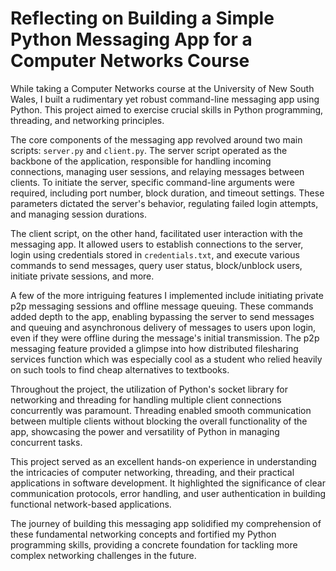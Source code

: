 # Reflecting on Building a Simple Python Messaging App for a Computer Networks Course

While taking a Computer Networks course at the University of New South Wales, I built a rudimentary yet robust command-line messaging app using Python. This project aimed to exercise crucial skills in Python programming, threading, and networking principles.

The core components of the messaging app revolved around two main scripts: `server.py` and `client.py`. The server script operated as the backbone of the application, responsible for handling incoming connections, managing user sessions, and relaying messages between clients. To initiate the server, specific command-line arguments were required, including port number, block duration, and timeout settings. These parameters dictated the server's behavior, regulating failed login attempts, and managing session durations.

The client script, on the other hand, facilitated user interaction with the messaging app. It allowed users to establish connections to the server, login using credentials stored in `credentials.txt`, and execute various commands to send messages, query user status, block/unblock users, initiate private sessions, and more.

A few of the more intriguing features I implemented include initiating private p2p messaging sessions and offline message queuing. These commands added depth to the app, enabling bypassing the server to send messages and queuing and asynchronous delivery of messages to users upon login, even if they were offline during the message's initial transmission. The p2p messaging feature provided a glimpse into how distributed filesharing services function which was especially cool as a student who relied heavily on such tools to find cheap alternatives to textbooks.

Throughout the project, the utilization of Python's socket library for networking and threading for handling multiple client connections concurrently was paramount. Threading enabled smooth communication between multiple clients without blocking the overall functionality of the app, showcasing the power and versatility of Python in managing concurrent tasks.

This project served as an excellent hands-on experience in understanding the intricacies of computer networking, threading, and their practical applications in software development. It highlighted the significance of clear communication protocols, error handling, and user authentication in building functional network-based applications.

The journey of building this messaging app solidified my comprehension of these fundamental networking concepts and fortified my Python programming skills, providing a concrete foundation for tackling more complex networking challenges in the future.

